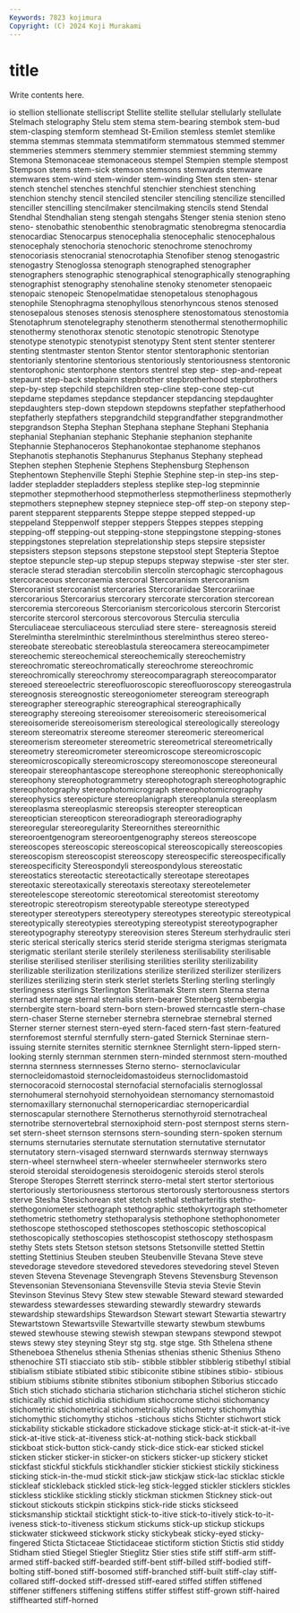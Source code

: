 ```yaml
---
Keywords: 7823 kojimura
Copyright: (C) 2024 Koji Murakami
---
```


# title

Write contents here.



io
stellion stellionate stelliscript Stellite stellite stellular stellularly stellulate Stelmach stelography
Stelu stem stema stem-bearing stembok stem-bud stem-clasping stemform stemhead St-Emilion
stemless stemlet stemlike stemma stemmas stemmata stemmatiform stemmatous stemmed stemmer
stemmeries stemmers stemmery stemmier stemmiest stemming stemmy Stemona Stemonaceae stemonaceous
stempel Stempien stemple stempost Stempson stems stem-sick stemson stemsons stemwards
stemware stemwares stem-wind stem-winder stem-winding Sten sten sten- stenar stench
stenchel stenches stenchful stenchier stenchiest stenching stenchion stenchy stencil stenciled
stenciler stenciling stencilize stencilled stenciller stencilling stencilmaker stencilmaking stencils stend
Stendal Stendhal Stendhalian steng stengah stengahs Stenger stenia stenion steno
steno- stenobathic stenobenthic stenobragmatic stenobregma stenocardia stenocardiac Stenocarpus stenocephalia stenocephalic
stenocephalous stenocephaly stenochoria stenochoric stenochrome stenochromy stenocoriasis stenocranial stenocrotaphia Stenofiber
stenog stenogastric stenogastry Stenoglossa stenograph stenographed stenographer stenographers stenographic stenographical
stenographically stenographing stenographist stenography stenohaline stenoky stenometer stenopaeic stenopaic stenopeic
Stenopelmatidae stenopetalous stenophagous stenophile Stenophragma stenophyllous stenorhyncous stenos stenosed stenosepalous
stenoses stenosis stenosphere stenostomatous stenostomia Stenotaphrum stenotelegraphy stenotherm stenothermal stenothermophilic
stenothermy stenothorax stenotic stenotopic stenotropic Stenotype stenotype stenotypic stenotypist stenotypy
Stent stent stenter stenterer stenting stentmaster stenton Stentor stentor stentoraphonic
stentorian stentorianly stentorine stentorious stentoriously stentoriousness stentoronic stentorophonic stentorphone stentors
stentrel step step- step-and-repeat stepaunt step-back stepbairn stepbrother stepbrotherhood stepbrothers
step-by-step stepchild stepchildren step-cline step-cone step-cut stepdame stepdames stepdance stepdancer
stepdancing stepdaughter stepdaughters step-down stepdown stepdowns stepfather stepfatherhood stepfatherly stepfathers
stepgrandchild stepgrandfather stepgrandmother stepgrandson Stepha Stephan Stephana stephane Stephani Stephania
stephanial Stephanian stephanic Stephanie stephanion stephanite Stephannie Stephanoceros Stephanokontae stephanome
stephanos Stephanotis stephanotis Stephanurus Stephanus Stephany stephead Stephen stephen Stephenie
Stephens Stephensburg Stephenson Stephentown Stephenville Stephi Stephie Stephine step-in step-ins
step-ladder stepladder stepladders stepless steplike step-log stepminnie stepmother stepmotherhood stepmotherless
stepmotherliness stepmotherly stepmothers stepnephew stepney stepniece step-off step-on stepony step-parent
stepparent stepparents Steppe steppe stepped stepped-up steppeland Steppenwolf stepper steppers
Steppes steppes stepping stepping-off stepping-out stepping-stone steppingstone stepping-stones steppingstones steprelation
steprelationship steps stepsire stepsister stepsisters stepson stepsons stepstone stepstool stept
Stepteria Steptoe steptoe stepuncle step-up stepup stepups stepway stepwise -ster
ster ster. steracle sterad steradian stercobilin stercolin stercophagic stercophagous stercoraceous
stercoraemia stercoral Stercoranism stercoranism Stercoranist stercoranist stercoraries Stercorariidae Stercorariinae stercorarious
Stercorarius stercorary stercorate stercoration stercorean stercoremia stercoreous Stercorianism stercoricolous stercorin
Stercorist stercorite stercorol stercorous stercovorous Sterculia sterculia Sterculiaceae sterculiaceous sterculiad
stere stere- stereagnosis stereid Sterelmintha sterelminthic sterelminthous sterelminthus stereo stereo-
stereobate stereobatic stereoblastula stereocamera stereocampimeter stereochemic stereochemical stereochemically stereochemistry stereochromatic
stereochromatically stereochrome stereochromic stereochromically stereochromy stereocomparagraph stereocomparator stereoed stereoelectric stereofluoroscopic
stereofluoroscopy stereogastrula stereognosis stereognostic stereogoniometer stereogram stereograph stereographer stereographic stereographical
stereographically stereography stereoing stereoisomer stereoisomeric stereoisomerical stereoisomeride stereoisomerism stereological stereologically
stereology stereom stereomatrix stereome stereomer stereomeric stereomerical stereomerism stereometer stereometric
stereometrical stereometrically stereometry stereomicrometer stereomicroscope stereomicroscopic stereomicroscopically stereomicroscopy stereomonoscope stereoneural
stereopair stereophantascope stereophone stereophonic stereophonically stereophony stereophotogrammetry stereophotograph stereophotographic stereophotography
stereophotomicrograph stereophotomicrography stereophysics stereopicture stereoplanigraph stereoplanula stereoplasm stereoplasma stereoplasmic stereopsis
stereopter stereoptican stereoptician stereopticon stereoradiograph stereoradiography stereoregular stereoregularity Stereornithes stereornithic
stereoroentgenogram stereoroentgenography stereos stereoscope stereoscopes stereoscopic stereoscopical stereoscopically stereoscopies stereoscopism
stereoscopist stereoscopy stereospecific stereospecifically stereospecificity Stereospondyli stereospondylous stereostatic stereostatics stereotactic
stereotactically stereotape stereotapes stereotaxic stereotaxically stereotaxis stereotaxy stereotelemeter stereotelescope stereotomic
stereotomical stereotomist stereotomy stereotropic stereotropism stereotypable stereotype stereotyped stereotyper stereotypers
stereotypery stereotypes stereotypic stereotypical stereotypically stereotypies stereotyping stereotypist stereotypographer stereotypography
stereotypy stereovision steres Stereum sterhydraulic steri steric sterical sterically sterics
sterid steride sterigma sterigmas sterigmata sterigmatic sterilant sterile sterilely sterileness
sterilisability sterilisable sterilise sterilised steriliser sterilising sterilities sterility sterilizability sterilizable
sterilization sterilizations sterilize sterilized sterilizer sterilizers sterilizes sterilizing sterin sterk
sterlet sterlets Sterling sterling sterlingly sterlingness sterlings Sterlington Sterlitamak Stern
stern Sterna sterna sternad sternage sternal sternalis stern-bearer Sternberg sternbergia
sternbergite stern-board stern-born stern-browed sterncastle stern-chase stern-chaser Sterne sterneber sternebra
sternebrae sternebral sterned Sterner sterner sternest stern-eyed stern-faced stern-fast stern-featured
sternforemost sternful sternfully stern-gated Sternick Sterninae stern-issuing sternite sternites sternitic
sternknee Sternlight stern-lipped stern-looking sternly sternman sternmen stern-minded sternmost stern-mouthed
sternna sternness sternnesses Sterno sterno- sternoclavicular sternocleidomastoid sternocleidomastoideus sternoclidomastoid sternocoracoid
sternocostal sternofacial sternofacialis sternoglossal sternohumeral sternohyoid sternohyoidean sternomancy sternomastoid sternomaxillary
sternonuchal sternopericardiac sternopericardial sternoscapular sternothere Sternotherus sternothyroid sternotracheal sternotribe sternovertebral
sternoxiphoid stern-post sternpost sterns stern-set stern-sheet sternson sternsons stern-sounding stern-spoken
sternum sternums sternutaries sternutate sternutation sternutative sternutator sternutatory stern-visaged sternward
sternwards sternway sternways stern-wheel sternwheel stern-wheeler sternwheeler sternworks stero steroid
steroidal steroidogenesis steroidogenic steroids sterol sterols Sterope Steropes Sterrett sterrinck
sterro-metal stert stertor stertorious stertoriously stertoriousness stertorous stertorously stertorousness stertors
sterve Stesha Stesichorean stet stetch stethal stetharteritis stetho- stethogoniometer stethograph
stethographic stethokyrtograph stethometer stethometric stethometry stethoparalysis stethophone stethophonometer stethoscope stethoscoped
stethoscopes stethoscopic stethoscopical stethoscopically stethoscopies stethoscopist stethoscopy stethospasm stethy Stets
stets Stetson stetson stetsons Stetsonville stetted Stettin stetting Stettinius Steuben
steuben Steubenville Stevana Steve steve stevedorage stevedore stevedored stevedores stevedoring
stevel Steven steven Stevena Stevenage Stevengraph Stevens Stevensburg Stevenson Stevensonian
Stevensoniana Stevensville Stevia stevia Stevie Stevin Stevinson Stevinus Stevy Stew
stew stewable Steward steward stewarded stewardess stewardesses stewarding stewardly stewardry
stewards stewardship stewardships Stewardson Stewart stewart Stewartia stewartry Stewartstown Stewartsville
Stewartville stewarty stewbum stewbums stewed stewhouse stewing stewish stewpan stewpans
stewpond stewpot stews stewy stey steyning Steyr stg stg. stge
stge. Sth Sthelena sthene Stheneboea Sthenelus sthenia Sthenias sthenias sthenic
Sthenius Stheno sthenochire STI stiacciato stib stib- stibble stibbler stibblerig
stibethyl stibial stibialism stibiate stibiated stibic stibiconite stibine stibines stibio-
stibious stibium stibiums stibnite stibnites stibonium stibophen Stiborius sticcado Stich
stich stichado sticharia sticharion stichcharia stichel sticheron stichic stichically stichid
stichidia stichidium stichocrome stichoi stichomancy stichometric stichometrical stichometrically stichometry stichomythia
stichomythic stichomythy stichos -stichous stichs Stichter stichwort stick stickability stickable
stickadore stickadove stickage stick-at-it stick-at-it-ive stick-at-itive stick-at-itiveness stick-at-nothing stick-back stickball
stickboat stick-button stick-candy stick-dice stick-ear sticked stickel sticken sticker sticker-in
sticker-on stickers sticker-up stickery sticket stickfast stickful stickfuls stickhandler stickier
stickiest stickily stickiness sticking stick-in-the-mud stickit stick-jaw stickjaw stick-lac sticklac
stickle stickleaf stickleback stickled stick-leg stick-legged stickler sticklers stickles stickless
sticklike stickling stickly stickman stickmen Stickney stick-out stickout stickouts stickpin
stickpins stick-ride sticks stickseed sticksmanship sticktail sticktight stick-to-itive stick-to-itively stick-to-it-iveness
stick-to-itiveness stickum stickums stick-up stickup stickups stickwater stickweed stickwork sticky
stickybeak sticky-eyed sticky-fingered Sticta Stictaceae Stictidaceae stictiform stiction Stictis stid
stiddy Stidham stied Stiegel Stiegler Stieglitz Stier sties stife stiff
stiff-arm stiff-armed stiff-backed stiff-bearded stiff-bent stiff-billed stiff-bodied stiff-bolting stiff-boned stiff-bosomed
stiff-branched stiff-built stiff-clay stiff-collared stiff-docked stiff-dressed stiff-eared stiffed stiffen stiffened
stiffener stiffeners stiffening stiffens stiffer stiffest stiff-grown stiff-haired stiffhearted stiff-horned
